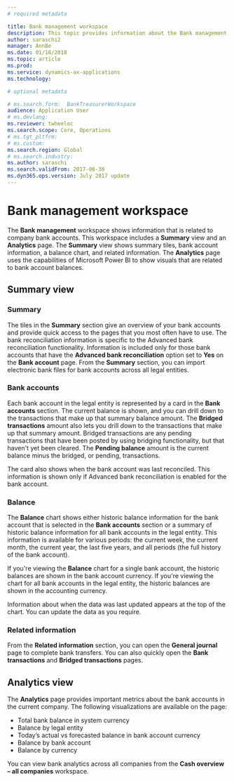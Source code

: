 ```yaml
---
# required metadata

title: Bank management workspace
description: This topic provides information about the Bank management workspace. This workspace shows information that is related to company bank accounts, and includes a Summary view and an Analytics page. The Summary view shows summary tiles, bank account information, a balance chart, and related information. The Analytics page uses the capabilities of Microsoft Power BI to show visuals that are related to bank account balances.
author: saraschi2
manager: AnnBe
ms.date: 01/18/2018
ms.topic: article
ms.prod: 
ms.service: dynamics-ax-applications
ms.technology: 

# optional metadata

# ms.search.form:  BankTreasurerWorkspace
audience: Application User
# ms.devlang: 
ms.reviewer: twheeloc
ms.search.scope: Core, Operations
# ms.tgt_pltfrm: 
# ms.custom: 
ms.search.region: Global 
# ms.search.industry: 
ms.author: saraschi
ms.search.validFrom: 2017-06-30
ms.dyn365.ops.version: July 2017 update
---
```

# Bank management workspace

The **Bank management** workspace shows information that is related to company bank accounts. This workspace includes a **Summary** view and an **Analytics** page. The **Summary** view shows summary tiles, bank account information, a balance chart, and related information. The **Analytics** page uses the capabilities of Microsoft Power BI to show visuals that are related to bank account balances.

## Summary view

### Summary

The tiles in the **Summary** section give an overview of your bank accounts and provide quick access to the pages that you most often have to use. The bank reconciliation information is specific to the Advanced bank reconciliation functionality. Information is included only for those bank accounts that have the **Advanced bank reconciliation** option set to **Yes** on the **Bank account** page. From the **Summary** section, you can import electronic bank files for bank accounts across all legal entities.

### Bank accounts

Each bank account in the legal entity is represented by a card in the **Bank accounts** section. The current balance is shown, and you can drill down to the transactions that make up that summary balance amount. The **Bridged transactions** amount also lets you drill down to the transactions that make up that summary amount. Bridged transactions are any pending transactions that have been posted by using bridging functionality, but that haven't yet been cleared. The **Pending balance** amount is the current balance minus the bridged, or pending, transactions.

The card also shows when the bank account was last reconciled. This information is shown only if Advanced bank reconciliation is enabled for the bank account.

### Balance

The **Balance** chart shows either historic balance information for the bank account that is selected in the **Bank accounts** section or a summary of historic balance information for all bank accounts in the legal entity. This information is available for various periods: the current week, the current month, the current year, the last five years, and all periods (the full history of the bank account). 

If you're viewing the **Balance** chart for a single bank account, the historic balances are shown in the bank account currency. If you're viewing the chart for all bank accounts in the legal entity, the historic balances are shown in the accounting currency.

Information about when the data was last updated appears at the top of the chart. You can update the data as you require.

### Related information

From the **Related information** section, you can open the **General journal** page to complete bank transfers. You can also quickly open the **Bank transactions** and **Bridged transactions** pages.

## Analytics view

The **Analytics** page provides important metrics about the bank accounts in the current company. The following visualizations are available on the page:

-   Total bank balance in system currency
-   Balance by legal entity
-   Today’s actual vs forecasted balance in bank account currency
-   Balance by bank account
-   Balance by currency

You can view bank analytics across all companies from the **Cash overview – all companies** workspace.
